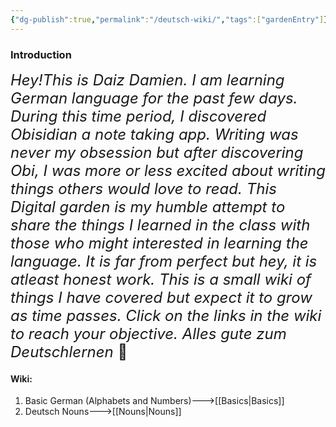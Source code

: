 ```yaml
---
{"dg-publish":true,"permalink":"/deutsch-wiki/","tags":["gardenEntry"]}
---
```



### Introduction

<font size=5>*Hey!This is Daiz Damien. I am learning German language for the past few days. During this time period, I discovered Obisidian a note taking app. Writing was never my obsession but after discovering Obi, I was more or less excited about writing things others would love to read. This Digital garden is my humble attempt to share the things I learned in the class with those who might interested in learning the language. It is far from perfect but hey, it is atleast honest work. This is a small wiki of things I have covered but expect it to grow as time passes. Click on the links in the wiki to reach your objective. Alles gute zum Deutschlernen* 🙂</font>  
#### Wiki:
1) Basic German (Alphabets and Numbers)--->[[Basics\|Basics]]
2) Deutsch Nouns--->[[Nouns\|Nouns]]
